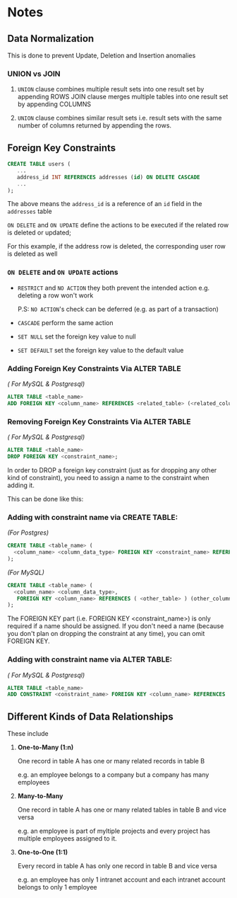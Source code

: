 # Notes

## **Data Normalization**

This is done to prevent Update, Deletion and Insertion anomalies

### UNION vs JOIN

1. `UNION` clause combines multiple result sets into one result set by appending ROWS
   JOIN clause merges multiple tables into one result set by appending COLUMNS

2. `UNION` clause combines similar result sets i.e. result sets with the same number of columns returned by appending the rows.

## Foreign Key Constraints

```sql
CREATE TABLE users (
   ...
   address_id INT REFERENCES addresses (id) ON DELETE CASCADE
   ...
);
```

The above means the `address_id` is a reference of an `id` field in the `addresses` table

`ON DELETE` and `ON UPDATE` define the actions to be executed if the related row is deleted or updated;

For this example, if the address row is deleted, the corresponding user row is deleted as well

### `ON DELETE` and `ON UPDATE` actions

- `RESTRICT` and `NO ACTION` they both prevent the intended action
  e.g. deleting a row won't work

  P.S: `NO ACTION`'s check can be deferred (e.g. as part of a transaction)

- `CASCADE` perform the same action
- `SET NULL` set the foreign key value to null
- `SET DEFAULT` set the foreign key value to the default value

### Adding Foreign Key Constraints Via ALTER TABLE

_( For MySQL & Postgresql)_

```sql
ALTER TABLE <table_name>
ADD FOREIGN KEY <column_name> REFERENCES <related_table> (<related_column>) ON DELETE ... ON UPDATE...
```

### Removing Foreign Key Constraints Via ALTER TABLE

_( For MySQL & Postgresql)_

```sql
ALTER TABLE <table_name>
DROP FOREIGN KEY <constraint_name>;
```

In order to DROP a foreign key constraint (just as for dropping any other kind of constraint), you need to assign a name to the constraint when adding it.

This can be done like this:

### Adding with constraint name via CREATE TABLE:

_(For Postgres)_

```sql
CREATE TABLE <table_name> (
  <column_name> <column_data_type> FOREIGN KEY <constraint_name> REFERENCES ...
);
```

_(For MySQL)_

```sql
CREATE TABLE <table_name> (
  <column_name> <column_data_type>,
   FOREIGN KEY <column_name> REFERENCES ( <other_table> ) (other_column) ON DELETE ...
);
```

The FOREIGN KEY part (i.e. FOREIGN KEY <constraint_name>) is only required if a name should be assigned. If you don't need a name (because you don't plan on dropping the constraint at any time), you can omit FOREIGN KEY.

### Adding with constraint name via ALTER TABLE:

_( For MySQL & Postgresql)_

```sql
ALTER TABLE <table_name>
ADD CONSTRAINT <constraint_name> FOREIGN KEY <column_name> REFERENCES ... (see above)
```

## Different Kinds of Data Relationships

These include

1. **One-to-Many (1:n)**

   One record in table A has one or many related records in table B

   e.g. an employee belongs to a company but a company has many employees

2. **Many-to-Many**

   One record in table A has one or many related tables in table B and vice versa

   e.g. an employee is part of myltiple projects and every project has multiple employees assigned to it.

3. **One-to-One (1:1)**

   Every record in table A has only one record in table B and vice versa

   e.g. an employee has only 1 intranet account and each intranet account belongs to only 1 employee
